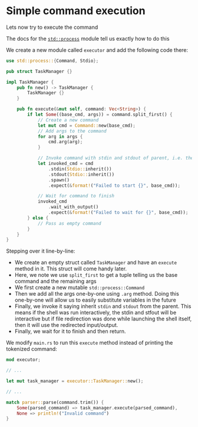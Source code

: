 # Simple command execution

Lets now try to execute the command

The docs for the [`std::process`](https://doc.rust-lang.org/std/process/index.html) module tell us exactly how to do this

We create a new module called `executor` and add the following code there:

```rust
use std::process::{Command, Stdio};

pub struct TaskManager {}

impl TaskManager {
    pub fn new() -> TaskManager {
        TaskManager {}
    }

    pub fn execute(&mut self, command: Vec<String>) {
        if let Some((base_cmd, args)) = command.split_first() {
            // Create a new command
            let mut cmd = Command::new(base_cmd);
            // Add args to the command
            for arg in args {
                cmd.arg(arg);
            }

            // Invoke command with stdin and stdout of parent, i.e. the shell
            let invoked_cmd = cmd
                .stdin(Stdio::inherit())
                .stdout(Stdio::inherit())
                .spawn()
                .expect(&format!("Failed to start {}", base_cmd));

            // Wait for command to finish
            invoked_cmd
                .wait_with_output()
                .expect(&format!("Failed to wait for {}", base_cmd));
        } else {
            // Pass as empty command
        }
    }
}
```

Stepping over it line-by-line:
- We create an empty struct called `TaskManager` and have an `execute` method in it. This struct will come handy later.
- Here, we note we use `split_first` to get a tuple telling us the base command and the remaining args
- We first create a new mutable `std::process::Command`
- Then we add all the args one-by-one using `.arg` method. Doing this one-by-one will allow us to easily substitute variables in the future
- Finally, we invoke it saying inherit `stdin` and `stdout` from the parent. This means if the shell was run interactively, the stdin and stfout will be interactive but if file redirection was done while launching the shell itself, then it will use the redirected input/output.
- Finally, we wait for it to finish and then return.

We modify `main.rs` to run this `execute` method instead of printing the tokenized command:

```rust
mod executor;

// ...

let mut task_manager = executor::TaskManager::new();

// ...

match parser::parse(command.trim()) {
    Some(parsed_command) => task_manager.execute(parsed_command),
    None => println!("Invalid command")
}
```

